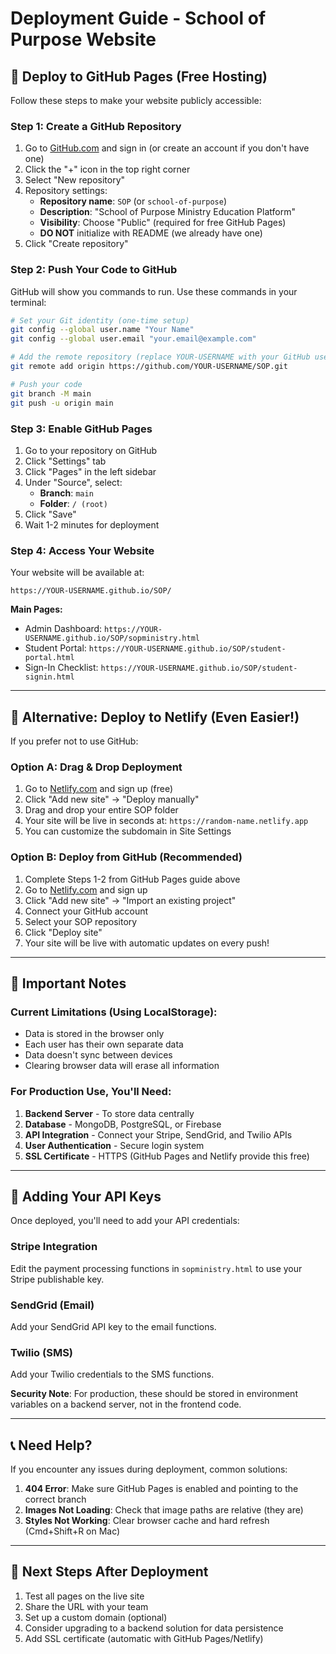 # Deployment Guide - School of Purpose Website

## 🚀 Deploy to GitHub Pages (Free Hosting)

Follow these steps to make your website publicly accessible:

### Step 1: Create a GitHub Repository

1. Go to [GitHub.com](https://github.com) and sign in (or create an account if you don't have one)
2. Click the "+" icon in the top right corner
3. Select "New repository"
4. Repository settings:
   - **Repository name**: `SOP` (or `school-of-purpose`)
   - **Description**: "School of Purpose Ministry Education Platform"
   - **Visibility**: Choose "Public" (required for free GitHub Pages)
   - **DO NOT** initialize with README (we already have one)
5. Click "Create repository"

### Step 2: Push Your Code to GitHub

GitHub will show you commands to run. Use these commands in your terminal:

```bash
# Set your Git identity (one-time setup)
git config --global user.name "Your Name"
git config --global user.email "your.email@example.com"

# Add the remote repository (replace YOUR-USERNAME with your GitHub username)
git remote add origin https://github.com/YOUR-USERNAME/SOP.git

# Push your code
git branch -M main
git push -u origin main
```

### Step 3: Enable GitHub Pages

1. Go to your repository on GitHub
2. Click "Settings" tab
3. Click "Pages" in the left sidebar
4. Under "Source", select:
   - **Branch**: `main`
   - **Folder**: `/ (root)`
5. Click "Save"
6. Wait 1-2 minutes for deployment

### Step 4: Access Your Website

Your website will be available at:
```
https://YOUR-USERNAME.github.io/SOP/
```

**Main Pages:**
- Admin Dashboard: `https://YOUR-USERNAME.github.io/SOP/sopministry.html`
- Student Portal: `https://YOUR-USERNAME.github.io/SOP/student-portal.html`
- Sign-In Checklist: `https://YOUR-USERNAME.github.io/SOP/student-signin.html`

---

## 🔧 Alternative: Deploy to Netlify (Even Easier!)

If you prefer not to use GitHub:

### Option A: Drag & Drop Deployment

1. Go to [Netlify.com](https://www.netlify.com) and sign up (free)
2. Click "Add new site" → "Deploy manually"
3. Drag and drop your entire SOP folder
4. Your site will be live in seconds at: `https://random-name.netlify.app`
5. You can customize the subdomain in Site Settings

### Option B: Deploy from GitHub (Recommended)

1. Complete Steps 1-2 from GitHub Pages guide above
2. Go to [Netlify.com](https://www.netlify.com) and sign up
3. Click "Add new site" → "Import an existing project"
4. Connect your GitHub account
5. Select your SOP repository
6. Click "Deploy site"
7. Your site will be live with automatic updates on every push!

---

## 📝 Important Notes

### Current Limitations (Using LocalStorage):
- Data is stored in the browser only
- Each user has their own separate data
- Data doesn't sync between devices
- Clearing browser data will erase all information

### For Production Use, You'll Need:
1. **Backend Server** - To store data centrally
2. **Database** - MongoDB, PostgreSQL, or Firebase
3. **API Integration** - Connect your Stripe, SendGrid, and Twilio APIs
4. **User Authentication** - Secure login system
5. **SSL Certificate** - HTTPS (GitHub Pages and Netlify provide this free)

---

## 🔐 Adding Your API Keys

Once deployed, you'll need to add your API credentials:

### Stripe Integration
Edit the payment processing functions in `sopministry.html` to use your Stripe publishable key.

### SendGrid (Email)
Add your SendGrid API key to the email functions.

### Twilio (SMS)
Add your Twilio credentials to the SMS functions.

**Security Note**: For production, these should be stored in environment variables on a backend server, not in the frontend code.

---

## 📞 Need Help?

If you encounter any issues during deployment, common solutions:

1. **404 Error**: Make sure GitHub Pages is enabled and pointing to the correct branch
2. **Images Not Loading**: Check that image paths are relative (they are)
3. **Styles Not Working**: Clear browser cache and hard refresh (Cmd+Shift+R on Mac)

---

## 🎯 Next Steps After Deployment

1. Test all pages on the live site
2. Share the URL with your team
3. Set up a custom domain (optional)
4. Consider upgrading to a backend solution for data persistence
5. Add SSL certificate (automatic with GitHub Pages/Netlify)
